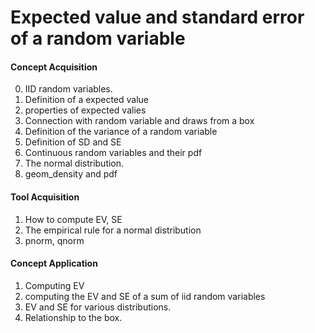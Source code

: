 # Expected value and standard error of a random variable
#### Concept Acquisition

0. IID random variables.
1. Definition of a expected value
2. properties of expected valies
3. Connection with random variable and draws from a box
4. Definition of the variance of a random variable
5. Definition of SD and SE
6. Continuous random variables and their pdf
7. The normal distribution.
8. geom_density and pdf

#### Tool Acquisition

1. How to compute EV, SE
2. The empirical rule for a normal distribution
3. pnorm, qnorm

#### Concept Application

1. Computing EV
2. computing the EV and SE of a sum of iid random variables
3. EV and SE for various distributions.
4. Relationship to the box.